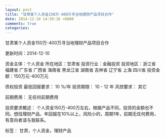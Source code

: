 ```yaml
---
layout: post
title: "甘肃某个人资金150万-400万寻当地理财产品项目合作"
date: 2014-12-10 14:59:16 +0800
comments: true
categories: 
---
```

甘肃某个人资金150万-400万寻当地理财产品项目合作



更新时间：2014-12-10

资金主体：个人资金
所在地区：甘肃省
投资行业：金融投资
投资地区：浙江省 福建省 广东省 广西省 海南省 黑龙江省 湖南省 吉林省 辽宁省 上海 四川省
投资金额：150万元-400万元

债权投资
最低回报要求：
                            10 %/年
                                                                                投资期限：
                            10 - 12 年
                                                                                                                                        风控要求：
                            其它

前期费用：
无任何前期费用

投资要求概述：
个人资金150万-400万左右，根据产品不同，投资的金额也不同。想找理财产品，年回报在10%以上，风险小的，周期1年，前期无任何费用，有意向者请与我联系。

标签：
甘肃，个人资金，理财产品

